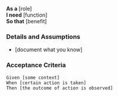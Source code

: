 **As a** [role]  
**I need** [function]  
**So that** [benefit]  
   
### Details and Assumptions
* [document what you know]      

### Acceptance Criteria     
```gherkin
Given [some context]
When [certain action is taken]
Then [the outcome of action is observed]

